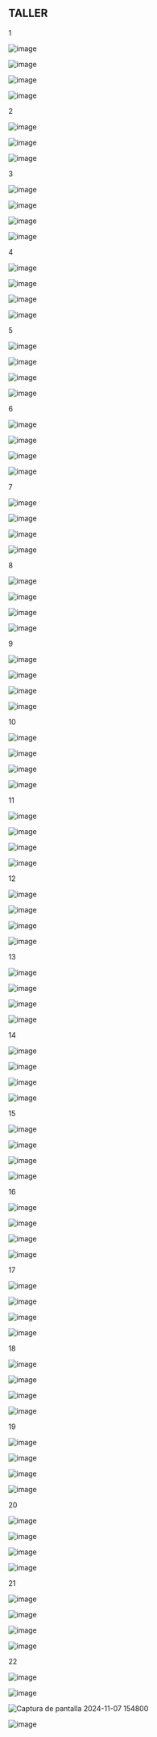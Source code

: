 ## TALLER
1

![image](https://github.com/user-attachments/assets/48d13ea8-cb9e-4719-8aeb-77fce1dc114f)

![image](https://github.com/user-attachments/assets/8a738714-e1f2-4091-b034-349b55314a48)

![image](https://github.com/user-attachments/assets/63850546-57d3-4cc4-80cd-4346c4ac88ac)

![image](https://github.com/user-attachments/assets/c8424268-6872-4765-b43b-fa7acd70c393)

2


![image](https://github.com/user-attachments/assets/16bccb6c-f4bb-4b09-9e70-26b71d164d99)

![image](https://github.com/user-attachments/assets/394ffb92-6821-4699-938d-7d79a92d5aee)

![image](https://github.com/user-attachments/assets/cdd73be4-f61a-4b32-9915-7553695f3679)


3 


![image](https://github.com/user-attachments/assets/783aab03-e85f-4ab4-89e8-4a78ed4d214a)

![image](https://github.com/user-attachments/assets/f364f006-a727-407b-8f95-0070c2e68794)

![image](https://github.com/user-attachments/assets/2957be14-6d31-4f51-9b22-894143c4ac0c)

![image](https://github.com/user-attachments/assets/69492dbf-4f75-45a1-8669-ab8b1b75a934)

4


![image](https://github.com/user-attachments/assets/26b42528-2b1c-4344-bd9e-9ecccab941c0)

![image](https://github.com/user-attachments/assets/afce89df-d8d5-4cce-ab3a-d84c194344d7)

![image](https://github.com/user-attachments/assets/ded78645-7bc8-43d5-bf6d-ab51a8a2acb7)

![image](https://github.com/user-attachments/assets/7c0c5417-d52a-4d25-ae57-a3dd7a7ea1b4)

5


![image](https://github.com/user-attachments/assets/db09b89e-80ca-4983-b151-21272c58be98)

![image](https://github.com/user-attachments/assets/433f9dfc-4d8a-4426-920f-04906b558111)

![image](https://github.com/user-attachments/assets/90e27e12-7029-43f0-8927-2cb03b364685)

![image](https://github.com/user-attachments/assets/02b40a9c-38ae-4810-8cd8-f9c1624bfb44)

6

![image](https://github.com/user-attachments/assets/26e8e6e3-63c6-4b5d-941e-44078cb4a0d5)

![image](https://github.com/user-attachments/assets/61bd340b-ae95-4050-91a1-b98cf05979a9)

![image](https://github.com/user-attachments/assets/23a9a2d1-e266-4d73-b2a5-0f4fac7231ff)

![image](https://github.com/user-attachments/assets/2da8ec80-7e25-4de3-8600-d23e3ce388e2)

7 

![image](https://github.com/user-attachments/assets/1148dadf-fff3-4649-868c-71ae0a35b825)

![image](https://github.com/user-attachments/assets/f7901cd8-c8d0-4a03-8b5d-47782ea5a310)

![image](https://github.com/user-attachments/assets/a592b658-1ac5-46ff-833e-fea6d09e03ea)

![image](https://github.com/user-attachments/assets/0c88d23b-19ba-4b91-8957-0564ab554ebe)


8

![image](https://github.com/user-attachments/assets/b7c52613-48e5-40b8-9241-779019b2ed13)

![image](https://github.com/user-attachments/assets/b6ee1ebf-d0a4-4fdf-ad85-2c7b74848fca)

![image](https://github.com/user-attachments/assets/fe070da7-68f6-4c07-998a-e26e98995587)

![image](https://github.com/user-attachments/assets/723e79ef-c434-458a-934b-86f43eb1198e)

9

![image](https://github.com/user-attachments/assets/85e08135-22a6-4f01-a0f5-66087ed7e8ef)

![image](https://github.com/user-attachments/assets/81861752-31ba-47f6-b46e-0c620cebe07f)

![image](https://github.com/user-attachments/assets/6dad3875-5822-4995-9bf3-0fabae711b7e)

![image](https://github.com/user-attachments/assets/b337170e-40a5-4b3a-9f91-8cf200f3ebe4)

10

![image](https://github.com/user-attachments/assets/398b3581-dadc-4e75-b3bf-23e35480f7df)

![image](https://github.com/user-attachments/assets/d2165df5-7a41-4014-8492-0bda2b9c19f3)

![image](https://github.com/user-attachments/assets/f5c93eb7-19c1-4567-8888-e95b381a756d)

![image](https://github.com/user-attachments/assets/2a15f4f6-adf2-43b2-9fd6-6c3be2d868b0)

11

![image](https://github.com/user-attachments/assets/aed73a80-aa84-4203-bc9f-a3f62e4fa328)

![image](https://github.com/user-attachments/assets/e91927c4-0933-45e8-a9a4-586a085bed6e)

![image](https://github.com/user-attachments/assets/4e8caeda-28b7-415f-ab62-3634916206bf)

![image](https://github.com/user-attachments/assets/eba04275-0a90-4d2a-84f2-db2f54eb3c3b)

12

![image](https://github.com/user-attachments/assets/5cfbc645-4ed0-426c-96d1-fe889e1ded31)

![image](https://github.com/user-attachments/assets/683e68ca-a0ff-453c-9dee-251a46f01247)

![image](https://github.com/user-attachments/assets/aa79f859-5b19-4c71-b417-823d77288783)

![image](https://github.com/user-attachments/assets/52533fc9-810a-41b6-96f0-c4f425dd4bc4)

13

![image](https://github.com/user-attachments/assets/aac22b25-1741-40fa-8ea7-a95e3988b023)

![image](https://github.com/user-attachments/assets/833ad6e6-7a1b-4002-8f37-b7997db03e70)

![image](https://github.com/user-attachments/assets/531b0004-26da-4212-a611-d952e45860a6)

![image](https://github.com/user-attachments/assets/79325d25-edd2-4cd3-b89a-cc64a49355c8)

14 

![image](https://github.com/user-attachments/assets/6ad2a2fc-d585-4b55-b331-6a5add2e2e62)

![image](https://github.com/user-attachments/assets/1b7a7c08-7d12-49fe-9cd4-54709ec2056d)

![image](https://github.com/user-attachments/assets/94fe6c39-d41e-4d49-af2b-4ebe766ca3a9)

![image](https://github.com/user-attachments/assets/beeeef16-0ad6-46a6-9f7d-d12c121627cd)

15

![image](https://github.com/user-attachments/assets/6f97b6de-2c15-4f8b-ad79-19f00ec925d4)

![image](https://github.com/user-attachments/assets/c2f1a095-e7d9-4093-9944-15ba84eb20be)

![image](https://github.com/user-attachments/assets/3978095a-0bc7-4abd-b5bc-3377d91c5b3c)

![image](https://github.com/user-attachments/assets/8d8f5add-1324-4c91-92c0-c94f73350b24)

16

![image](https://github.com/user-attachments/assets/145ac0cb-b7cc-44d0-b570-f1323d8ff25b)

![image](https://github.com/user-attachments/assets/5b138a99-fb1a-498c-8a59-f9f6c8d6eeb2)

![image](https://github.com/user-attachments/assets/6e2cdf12-f358-4139-83de-62ee50435b7f)

![image](https://github.com/user-attachments/assets/a60c3699-1cef-40e4-bd45-ee548c25c69a)


17

![image](https://github.com/user-attachments/assets/4e61676f-1489-402e-ac2c-b0118010c3ca)

![image](https://github.com/user-attachments/assets/0b4bcde7-113d-4dde-b7de-39ec93b156b5)

![image](https://github.com/user-attachments/assets/45573b0a-455c-45fa-be1b-77133de0307f)

![image](https://github.com/user-attachments/assets/c2949d01-dde9-40b5-bbc9-5aee76dd7bbf)

18 

![image](https://github.com/user-attachments/assets/40b8aebc-0708-4b7c-aeb7-e273611451d8)

![image](https://github.com/user-attachments/assets/e76c3707-716b-44de-8fe4-e83a96337d0c)

![image](https://github.com/user-attachments/assets/fa1ecfc7-a4f0-4dba-bb50-4916b98df927)

![image](https://github.com/user-attachments/assets/8c20ca07-c2c9-499a-9baa-0c600f18770d)

19

![image](https://github.com/user-attachments/assets/e50b3f38-b311-4b67-ac9c-0ecf80d501ae)

![image](https://github.com/user-attachments/assets/2cf02eec-2e13-4be2-8034-e979b4f30dad)

![image](https://github.com/user-attachments/assets/e788a968-95a1-4985-a912-8a9efb2a369c)

![image](https://github.com/user-attachments/assets/539282d8-35e2-4d2b-ab44-ce79833bd98c)

20

![image](https://github.com/user-attachments/assets/038cd3e0-b49e-47cf-90ec-a66e808d99f8)

![image](https://github.com/user-attachments/assets/6304fa3c-eb5d-48aa-ada4-4b7262b2cc51)

![image](https://github.com/user-attachments/assets/88a91d31-531b-41e1-ba0d-1ad3b85ce79a)

![image](https://github.com/user-attachments/assets/bac1802a-e808-4d18-a683-6750be3ee31b)

21

![image](https://github.com/user-attachments/assets/407b622c-1508-482d-8771-30b6880fc3fc)

![image](https://github.com/user-attachments/assets/11885114-1664-41cd-a664-0b2275732e32)

![image](https://github.com/user-attachments/assets/65e4f2c4-8f7c-4024-9b43-36b34de545ca)

![image](https://github.com/user-attachments/assets/ce6101c3-4926-4709-b109-03a68f1f7ae8)


22

![image](https://github.com/user-attachments/assets/36520172-97e5-49f9-a977-0409ffe0def6)

![image](https://github.com/user-attachments/assets/7781129d-9ccd-4b0e-a877-07348cc09c63)

![Captura de pantalla 2024-11-07 154800](https://github.com/user-attachments/assets/9c7a33e1-b770-4ca8-99ac-0ebcfecb5201)

![image](https://github.com/user-attachments/assets/da73b2a8-e993-462d-a481-30f2796782bf)

















































































